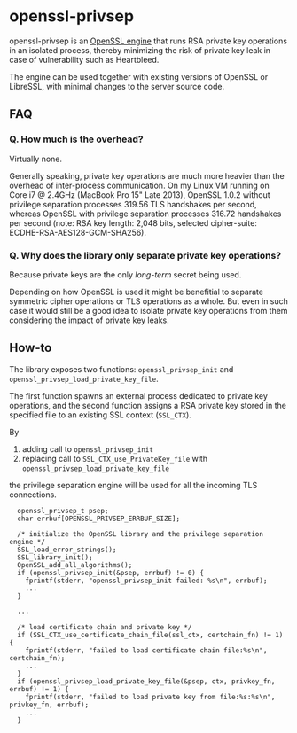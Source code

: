 openssl-privsep
===============

openssl-privsep is an [OpenSSL engine](https://www.openssl.org/docs/manmaster/crypto/engine.html) that runs RSA private key operations in an isolated process, thereby minimizing the risk of private key leak in case of vulnerability such as Heartbleed.

The engine can be used together with existing versions of OpenSSL or LibreSSL, with minimal changes to the server source code.

FAQ
---

### Q. How much is the overhead?

Virtually none.

Generally speaking, private key operations are much more heavier than the overhead of inter-process communication.
On my Linux VM running on Core i7 @ 2.4GHz (MacBook Pro 15" Late 2013), OpenSSL 1.0.2 without privilege separation processes 319.56 TLS handshakes per second, whereas OpenSSL with privilege separation processes 316.72 handshakes per second (note: RSA key length: 2,048 bits, selected cipher-suite: ECDHE-RSA-AES128-GCM-SHA256).

### Q. Why does the library only separate private key operations?

Because private keys are the only _long-term_ secret being used.

Depending on how OpenSSL is used it might be benefitial to separate symmetric cipher operations or TLS operations as a whole.  But even in such case it would still be a good idea to isolate private key operations from them considering the impact of private key leaks.

How-to
------

The library exposes two functions: `openssl_privsep_init` and `openssl_privsep_load_private_key_file`.

The first function spawns an external process dedicated to private key operations, and the second function assigns a RSA private key stored in the specified file to an existing SSL context (`SSL_CTX`).

By

1. adding call to `openssl_privsep_init`
2. replacing call to `SSL_CTX_use_PrivateKey_file` with `openssl_privsep_load_private_key_file`

the privilege separation engine will be used for all the incoming TLS connections.

```
  openssl_privsep_t psep;
  char errbuf[OPENSSL_PRIVSEP_ERRBUF_SIZE];

  /* initialize the OpenSSL library and the privilege separation engine */
  SSL_load_error_strings();
  SSL_library_init();
  OpenSSL_add_all_algorithms();
  if (openssl_privsep_init(&psep, errbuf) != 0) {
    fprintf(stderr, "openssl_privsep_init failed: %s\n", errbuf);
    ...
  }

  ...

  /* load certificate chain and private key */
  if (SSL_CTX_use_certificate_chain_file(ssl_ctx, certchain_fn) != 1) {
    fprintf(stderr, "failed to load certificate chain file:%s\n", certchain_fn);
    ...
  }
  if (openssl_privsep_load_private_key_file(&psep, ctx, privkey_fn, errbuf) != 1) {
    fprintf(stderr, "failed to load private key from file:%s:%s\n", privkey_fn, errbuf);
    ...
  }
```
